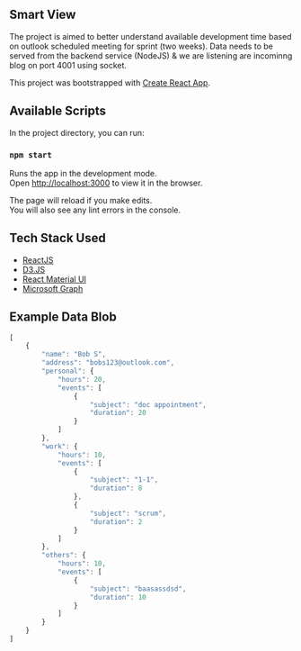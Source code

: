 ## Smart View 

The project is aimed to better understand available development time based on outlook scheduled meeting for sprint (two weeks). Data needs to be served from the backend service (NodeJS) & we are listening are incominng blog on port 4001 using socket.

This project was bootstrapped with [Create React App](https://github.com/facebook/create-react-app).

## Available Scripts

In the project directory, you can run:

### `npm start`

Runs the app in the development mode.<br>
Open [http://localhost:3000](http://localhost:3000) to view it in the browser.

The page will reload if you make edits.<br>
You will also see any lint errors in the console.

## Tech Stack Used 
- [ReactJS](https://reactjs.org/)
- [D3.JS](https://d3js.org/)
- [React Material UI](https://material-ui.com/)
- [Microsoft Graph](https://developer.microsoft.com/en-us/graph/graph-explorer#)

## Example Data Blob 
```javascript 
[
    {
        "name": "Bob S",
        "address": "bobs123@outlook.com",
        "personal": {
            "hours": 20,
            "events": [
                {
                    "subject": "doc appointment",
                    "duration": 20
                }
            ]
        },
        "work": {
            "hours": 10,
            "events": [
                {
                    "subject": "1-1",
                    "duration": 8
                },
                {
                    "subject": "scrum",
                    "duration": 2
                }
            ]
        },
        "others": {
            "hours": 10,
            "events": [
                {
                    "subject": "baasassdsd",
                    "duration": 10
                }
            ]
        }
    }
]
```


